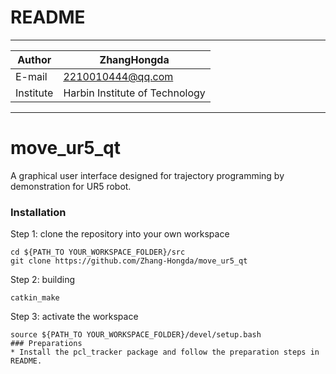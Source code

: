 README
==============================

****
|Author|ZhangHongda|
|------|-----------------|
|E-mail|2210010444@qq.com|
|Institute|Harbin Institute of Technology|
****
# move_ur5_qt
A graphical user interface designed for trajectory programming by demonstration for UR5 robot.
### Installation
Step 1: clone the repository into your own workspace
```
cd ${PATH_TO YOUR_WORKSPACE_FOLDER}/src
git clone https://github.com/Zhang-Hongda/move_ur5_qt
```
Step 2: building
```
catkin_make
```
Step 3: activate the workspace
```
source ${PATH_TO YOUR_WORKSPACE_FOLDER}/devel/setup.bash
### Preparations
* Install the pcl_tracker package and follow the preparation steps in README.
